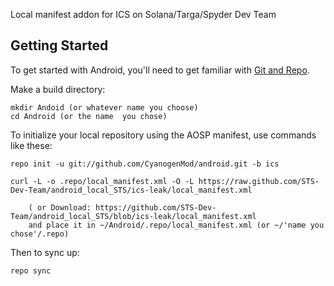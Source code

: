 Local manifest addon for ICS on Solana/Targa/Spyder Dev Team

Getting Started
---------------

To get started with Android, you'll need to get
familiar with [Git and Repo](http://source.android.com/download/using-repo).

Make a build directory:

	mkdir Andoid (or whatever name you choose)
	cd Android (or the name  you chose)
	

To initialize your local repository using the AOSP manifest, use commands like these:

    repo init -u git://github.com/CyanogenMod/android.git -b ics
    
    curl -L -o .repo/local_manifest.xml -O -L https://raw.github.com/STS-Dev-Team/android_local_STS/ics-leak/local_manifest.xml

    	( or Download: https://github.com/STS-Dev-Team/android_local_STS/blob/ics-leak/local_manifest.xml
		and place it in ~/Android/.repo/local_manifest.xml (or ~/'name you chose'/.repo)

Then to sync up:

    repo sync
